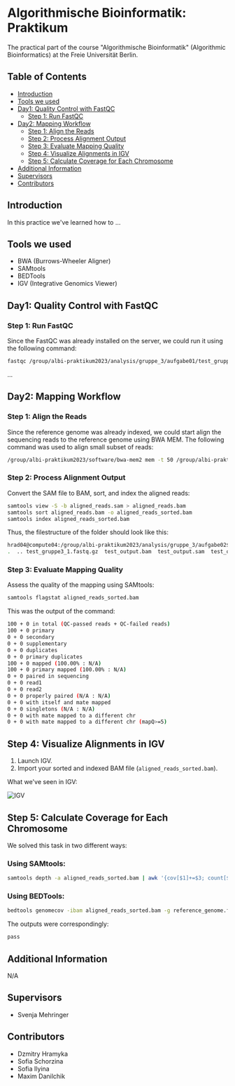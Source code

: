 # Algorithmische Bioinformatik: Praktikum

The practical part of the course "Algorithmische Bioinformatik" (Algorithmic Bioinformatics) at the Freie Universität Berlin.

## Table of Contents

- [Introduction](#introduction)
- [Tools we used](#tools-we-used)
- [Day1: Quality Control with FastQC](#day1-quality-control-with-fastqc)
  - [Step 1: Run FastQC](#step-1-run-fastqc)
- [Day2: Mapping Workflow](#day2-mapping-workflow)
    - [Step 1: Align the Reads](#step-1-align-the-reads)
    - [Step 2: Process Alignment Output](#step-2-process-alignment-output)
    - [Step 3: Evaluate Mapping Quality](#step-3-evaluate-mapping-quality)
    - [Step 4: Visualize Alignments in IGV](#step-4-visualize-alignments-in-igv)
    - [Step 5: Calculate Coverage for Each Chromosome](#step-5-calculate-coverage-for-each-chromosome)
- [Additional Information](#additional-information)
- [Supervisors](#supervisors)
- [Contributors](#contributors)

## Introduction

In this practice we've learned how to ...

## Tools we used

- BWA (Burrows-Wheeler Aligner)
- SAMtools
- BEDTools
- IGV (Integrative Genomics Viewer)

## Day1: Quality Control with FastQC

### Step 1: Run FastQC

Since the FastQC was already installed on the server, we could run it using the following command:

```sh
fastqc /group/albi-praktikum2023/analysis/gruppe_3/aufgabe01/test_gruppe3_1.fastq.gz
```

...

## Day2: Mapping Workflow

### Step 1: Align the Reads

Since the reference genome was already indexed, we could start align the sequencing reads to the reference genome using BWA MEM. The following command was used to align small subset of reads:

```sh
/group/albi-praktikum2023/software/bwa-mem2 mem -t 50 /group/albi-praktikum2023/data/NCBI-reference/GRCh38.fna /group/albi-praktikum2023/analysis/gruppe_3/aufgabe02/test_gruppe3_1.fastq.gz > /group/albi-praktikum2023/analysis/gruppe_3/aufgabe02/test_output.sam
```

### Step 2: Process Alignment Output

Convert the SAM file to BAM, sort, and index the aligned reads:

```sh
samtools view -S -b aligned_reads.sam > aligned_reads.bam
samtools sort aligned_reads.bam -o aligned_reads_sorted.bam
samtools index aligned_reads_sorted.bam
```

Thus, the filestructure of the folder should look like this:

```sh
hrad04@compute04:/group/albi-praktikum2023/analysis/gruppe_3/aufgabe02$ ls -a
.  .. test_gruppe3_1.fastq.gz  test_output.bam  test_output.sam  test_output_sorted.bam  test_output_sorted.bam.bai
```

### Step 3: Evaluate Mapping Quality

Assess the quality of the mapping using SAMtools:

```sh
samtools flagstat aligned_reads_sorted.bam
```

This was the output of the command:

```sh
100 + 0 in total (QC-passed reads + QC-failed reads)
100 + 0 primary
0 + 0 secondary
0 + 0 supplementary
0 + 0 duplicates
0 + 0 primary duplicates
100 + 0 mapped (100.00% : N/A)
100 + 0 primary mapped (100.00% : N/A)
0 + 0 paired in sequencing
0 + 0 read1
0 + 0 read2
0 + 0 properly paired (N/A : N/A)
0 + 0 with itself and mate mapped
0 + 0 singletons (N/A : N/A)
0 + 0 with mate mapped to a different chr
0 + 0 with mate mapped to a different chr (mapQ>=5)
```

## Step 4: Visualize Alignments in IGV

1. Launch IGV.
2. Import your sorted and indexed BAM file (`aligned_reads_sorted.bam`).

What we've seen in IGV:

![IGV]()

## Step 5: Calculate Coverage for Each Chromosome

We solved this task in two different ways:

### Using SAMtools:

```sh
samtools depth -a aligned_reads_sorted.bam | awk '{cov[$1]+=$3; count[$1]++} END {for (chr in cov) print chr, cov[chr]/count[chr]}' > coverage_per_chromosome.txt
```

### Using BEDTools:

```sh
bedtools genomecov -ibam aligned_reads_sorted.bam -g reference_genome.fasta.fai > genome_coverage.txt
```

The outputs were correspondingly:
    
```sh
pass
```

## Additional Information

N/A

## Supervisors

- Svenja Mehringer

## Contributors

- Dzmitry Hramyka
- Sofia Schorzina
- Sofia Ilyina
- Maxim Danilchik